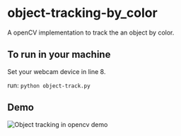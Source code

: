 # object-tracking-by_color
A openCV implementation to track the an object by color.

## To run in your machine
 Set your webcam device in line 8.
 
 run:
 ```python object-track.py```

## Demo
![Object tracking in opencv demo](/demo.gif)

